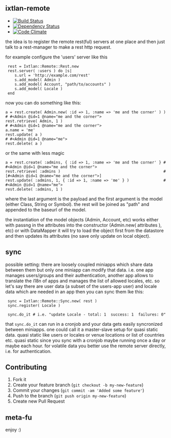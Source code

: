 ixtlan-remote
-------------

* [![Build Status](https://secure.travis-ci.org/mkristian/ixtlan-remote.png)](http://travis-ci.org/mkristian/ixtlan-remote)
* [![Dependency Status](https://gemnasium.com/mkristian/ixtlan-remote.png)](https://gemnasium.com/mkristian/ixtlan-remote)
* [![Code Climate](https://codeclimate.com/badge.png)](https://codeclimate.com/github/mkristian/ixtlan-remote)

the idea is to register the remote rest(ful) servers at one place and then just talk to a rest-manager to make a rest http request.

for example configure the 'users' server like this

     rest = Ixtlan::Remote::Rest.new
     rest.server( :users ) do |s|
        s.url = 'http://example.com/rest'
        s.add_model( Admin )
        s.add_model( Account, "path/to/accounts" )
        s.add_model( Locale )
     end

now you can do something like this:

    a = rest.create( Admin.new( :id => 1, :name => 'me and the corner' ) ) # #<Admin @id=1 @name="me and the corner">
    rest.retrieve( Admin, 1 )                                              # #<Admin @id=1 @name="me and the corner">
    a.name = 'me'
    rest.update( a )                                                       # #<Admin @id=1 @name="me">
    rest.delete( a )

or the same with less magic

    a = rest.create( :admins, { :id => 1, :name => 'me and the corner' } # #<Admin @id=1 @name="me and the corner">
    rest.retrieve( :admins )                                             # [#<Admin @id=1 @name="me and the corner">]
    rest.update( :admins, 1, { :id => 1, :name => 'me' } )               # #<Admin @id=1 @name="me">
    rest.delete( :admins, 1 )

where the last argument is the payload and the first argument is the model (either Class, String or Symbol). the rest will be joined as "path" and appended to the baseurl of the model.

the instantiation of the model objects (Admin, Account, etc) works either with passng in the attributes into the constructor (Admin.new( attributes ), etc) or with DataMapper it will try to load the object first from the datastore and then updates its attributes (no save only update on local object).

sync
----

possible setting: there are loosely coupled miniapps which share data between them but only one miniapp can modify that data. i.e. one app manages users/groups and their authentication, another app allows to translate the i18n of apps and manages the list of allowed locales, etc. so let's say there are user data (a subset of the users-app user) and locale data which are needed in an app then you can sync them lke this:

     sync = Ixtlan::Remote::Sync.new( rest )
     sync.register( Locale )

     sync.do_it # i.e. "update Locale - total: 1  success: 1  failures: 0"

that `sync.do_it` can run in a cronjob and your data gets easily syncronized between miniapps. one could call it a master-slave setup for quasi static data. quasi static like users or locales or venue locations or list of countries etc. quasi static since you sync with a cronjob maybe running once a day or maybe each hour. for volatile data you better use the remote server directly, i.e. for authentication.
    
Contributing
------------

1. Fork it
2. Create your feature branch (`git checkout -b my-new-feature`)
3. Commit your changes (`git commit -am 'Added some feature'`)
4. Push to the branch (`git push origin my-new-feature`)
5. Create new Pull Request

meta-fu
-------

enjoy :) 

